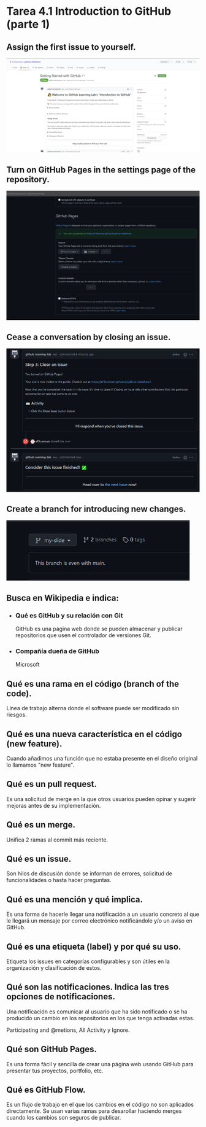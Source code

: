 # Tarea 4.1 Introduction to GitHub (parte 1)

## Assign the first issue to yourself.
![task1](./1.png)

## Turn on GitHub Pages in the settings page of the repository.
![task2](./2.png)

## Cease a conversation by closing an issue.
![task3](./3.png)

## Create a branch for introducing new changes.
![task4](./4.png)

## Busca en Wikipedia e indica:
* ### Qué es GitHub y su relación con Git

  GitHub es una página web donde se pueden almacenar y publicar repositorios que usen el controlador de versiones Git.

* ### Compañía dueña de GitHub

  Microsoft

## Qué es una rama en el código (branch of the code).
Línea de trabajo alterna donde el software puede ser modificado sin riesgos.

## Qué es una nueva característica en el código (new feature).
Cuando añadimos una función que no estaba presente en el diseño original lo llamamos "new feature".

## Qué es un pull request.
Es una solicitud de merge en la que otros usuarios pueden opinar y sugerir mejoras antes de su implementación.

## Qué es un merge.
Unifica 2 ramas al commit más reciente.

## Qué es un issue.
Son hilos de discusión donde se informan de errores, solicitud de funcionalidades o hasta hacer preguntas.

## Qué es una mención y qué implica.
Es una forma de hacerle llegar una notificación a un usuario concreto al que le llegará un mensaje por correo electrónico notificándole y/o un aviso en GitHub.

## Qué es una etiqueta (label) y por qué su uso.
Etiqueta los issues en categorías configurables y son útiles en la organización y clasificación de estos.

## Qué son las notificaciones. Indica las tres opciones de notificaciones.
Una notificación es comunicar al usuario que ha sido notificado o se ha producido un cambio en los repositorios en los que tenga activadas estas.

Participating and @metions, All Activity y Ignore.

## Qué son GitHub Pages.
Es una forma fácil y sencilla de crear una página web usando GitHub para presentar tus proyectos, portfolio, etc.

## Qué es GitHub Flow.
Es un flujo de trabajo en el que los cambios en el código no son aplicados directamente. Se usan varias ramas para desarollar haciendo merges cuando los cambios son seguros de publicar.